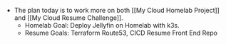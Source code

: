 - The plan today is to work more on both [[My Cloud Homelab Project]] and [[My Cloud Resume Challenge]].
	- Homelab Goal: Deploy Jellyfin on Homelab with k3s. 
	- Resume Goals: Terraform Route53, CICD Resume Front End Repo 